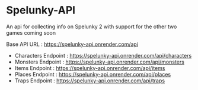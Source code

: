 # Spelunky-API
An api for collecting info on Spelunky 2 with support for the other two games coming soon

Base API URL : https://spelunky-api.onrender.com/api

- Characters Endpoint : https://spelunky-api.onrender.com/api/characters
- Monsters Endpoint : https://spelunky-api.onrender.com/api/monsters
- Items Endpoint : https://spelunky-api.onrender.com/api/items
- Places Endpoint : https://spelunky-api.onrender.com/api/places
- Traps Endpoint : https://spelunky-api.onrender.com/api/traps
